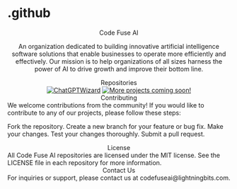 # .github
<div align="center">Code Fuse AI</div>
<p align="center">An organization dedicated to building innovative artificial intelligence software solutions that enable businesses to operate more efficiently and effectively. Our mission is to help organizations of all sizes harness the power of AI to drive growth and improve their bottom line.</p>
<div align="center">Repositories</div>
<div align="center">
  <a href="https://github.com/CodeFuseAI/ChatGPTWizard"><img src="https://img.shields.io/badge/ChatGPTWizard-blue?style=for-the-badge&logo=github" alt="ChatGPTWizard"></a>
  <a href="#"><img src="https://img.shields.io/badge/More%20projects%20coming%20soon!-blue?style=for-the-badge&logo=github" alt="More projects coming soon!"></a>
</div>
<div align="center">Contributing</div>
We welcome contributions from the community! If you would like to contribute to any of our projects, please follow these steps:

Fork the repository.
Create a new branch for your feature or bug fix.
Make your changes.
Test your changes thoroughly.
Submit a pull request.
<div align="center">License</div>
All Code Fuse AI repositories are licensed under the MIT license. See the LICENSE file in each repository for more information.

<div align="center">Contact Us</div>
For inquiries or support, please contact us at codefuseai@lightningbits.com.
